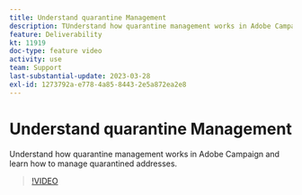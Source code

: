 ```yaml
---
title: Understand quarantine Management
description: TUnderstand how quarantine management works in Adobe Campaign and learn how to manage quarantined addresses.
feature: Deliverability
kt: 11919
doc-type: feature video
activity: use
team: Support
last-substantial-update: 2023-03-28
exl-id: 1273792a-e778-4a85-8443-2e5a872ea2e8
---
```

# Understand quarantine Management

Understand how quarantine management works in Adobe Campaign and learn how to manage quarantined addresses.

>[!VIDEO](https://video.tv.adobe.com/v/3415818?quality=12&learn=on)
